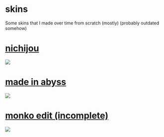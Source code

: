 # skins
Some skins that I made over time from scratch (mostly) (probably outdated somehow)

# [nichijou](https://doggo.s-ul.eu/JVi7mfji)
![](https://puu.sh/GFr8q/77dc2fadcc.png)


# [made in abyss](https://www.reddit.com/r/OsuSkins/comments/hoak7j/std_only_made_in_abyss_hdsd_169/)
![](https://i.imgur.com/DAvpqfX.png)

# [monko edit (incomplete)](https://doggo.s-ul.eu/Bpkp9b7X)
![](https://puu.sh/GFriP/da296c5ec4.png)
